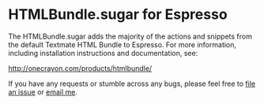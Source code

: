 HTMLBundle.sugar for Espresso
=============================

The HTMLBundle.sugar adds the majority of the actions and snippets from the
default Textmate HTML Bundle to Espresso.  For more information, including
installation instructions and documentation, see:

<http://onecrayon.com/products/htmlbundle/>

If you have any requests or stumble across any bugs, please feel free to 
[file an issue](http://github.com/onecrayon/HTMLBundle.sugar/issues) or 
[email me](http://onecrayon.com/about/contact).